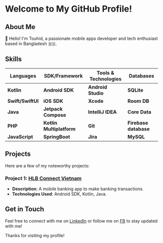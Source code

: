 # Welcome to My GitHub Profile!

## About Me
👋 Hello! I'm Touhid, a passionate mobile apps developer and tech enthusiast based in Bangladesh 🇧🇩.

## Skills
|         Languages      |  SDK/Framework            |  Tools & Technologies  | Databases              |
|------------------------|---------------------------|------------------------|------------------------|
| **Kotlin**             | **Android SDK**           | **Android Studio**     |**SQLite**              |
| **Swift/SwiftUI**      | **iOS SDK**               | **Xcode**              |**Room DB**             |
| **Java**               | **Jetpack Compose**       | **IntelliJ IDEA**      |**Core Data**           |
| **PHP**                | **Kotlin Multiplatform**  | **Git**                |**Firebase database**   |
| **JavaScript**         | **SpringBoot**            | **Jira**               |**MySQL**               |


## Projects
Here are a few of my noteworthy projects:

### Project 1: [HLB Connect Vietnam]([link-to-project](https://play.google.com/store/apps/details?id=vn.com.hongleongconnect.mobile))
- **Description**: A mobile banking app to make banking transactions.
- **Technologies Used**: Android SDK, Kotlin, Java.



## Get in Touch
Feel free to connect with me on [LinkedIn](https://www.linkedin.com/in/touhid1010) or follow me on [FB](https://fb.com/touhidapps) to stay updated with me!

Thanks for visiting my profile!
